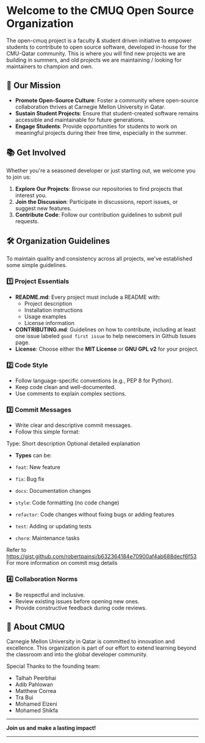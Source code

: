 # Welcome to the CMUQ Open Source Organization
The open-cmuq project is a faculty &amp; student driven initiative to empower students to contribute to open source software, developed in-house for the CMU-Qatar community. This is where you will find new projects we are building in summers, and old projects we are maintaining / looking for maintainers to champion and own.

## 🎯 Our Mission

- **Promote Open-Source Culture**: Foster a community where open-source collaboration thrives at Carnegie Mellon University in Qatar.
- **Sustain Student Projects**: Ensure that student-created software remains accessible and maintainable for future generations.
- **Engage Students**: Provide opportunities for students to work on meaningful projects during their free time, especially in the summer.

## 📚 Get Involved

Whether you're a seasoned developer or just starting out, we welcome you to join us:

1. **Explore Our Projects**: Browse our repositories to find projects that interest you.
2. **Join the Discussion**: Participate in discussions, report issues, or suggest new features.
3. **Contribute Code**: Follow our contribution guidelines to submit pull requests.

## 🛠 Organization Guidelines

To maintain quality and consistency across all projects, we've established some simple guidelines.

### 1️⃣ Project Essentials

- **README.md**: Every project must include a README with:
  - Project description
  - Installation instructions
  - Usage examples
  - License information
- **CONTRIBUTING.md**: Guidelines on how to contribute, including at least one issue labeled `good first issue` to help newcomers in Github Issues page.
- **License**: Choose either the **MIT License** or **GNU GPL v2** for your project.

### 2️⃣ Code Style

- Follow language-specific conventions (e.g., PEP 8 for Python).
- Keep code clean and well-documented.
- Use comments to explain complex sections.

### 3️⃣ Commit Messages

- Write clear and descriptive commit messages.
- Follow this simple format:

Type: Short description
Optional detailed explanation

- **Types** can be:

- `feat`: New feature
- `fix`: Bug fix
- `docs`: Documentation changes
- `style`: Code formatting (no code change)
- `refactor`: Code changes without fixing bugs or adding features
- `test`: Adding or updating tests
- `chore`: Maintenance tasks

Refer to https://gist.github.com/robertpainsi/b632364184e70900af4ab688decf6f53
For more information on commit msg details

### 4️⃣ Collaboration Norms

- Be respectful and inclusive.
- Review existing issues before opening new ones.
- Provide constructive feedback during code reviews.

## 🏫 About CMUQ

Carnegie Mellon University in Qatar is committed to innovation and excellence. This organization is part of our effort to extend learning beyond the classroom and into the global developer community.

Special Thanks to the founding team:
- Talhah Peerbhai
- Adib Pahlowan
- Matthew Correa
- Tra Bui
- Mohamed Elzeni
- Mohamed Shikfa


---

**Join us and make a lasting impact!**

---
